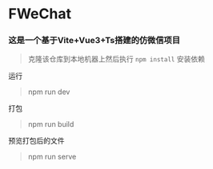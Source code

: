 # FWeChat

### 这是一个基于Vite+Vue3+Ts搭建的仿微信项目

>克隆该仓库到本地机器上然后执行 `npm install` 安装依赖

运行
> npm run dev

打包
> npm run build

预览打包后的文件
> npm run serve
